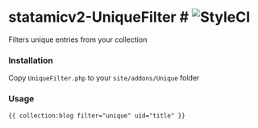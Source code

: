 # statamicv2-UniqueFilter # ![StyleCI](https://styleci.io/repos/70647061/shield?branch=master)

Filters unique entries from your collection

### Installation ###
Copy `UniqueFilter.php` to your `site/addons/Unique` folder

### Usage ###
`{{ collection:blog filter="unique" uid="title" }}`
